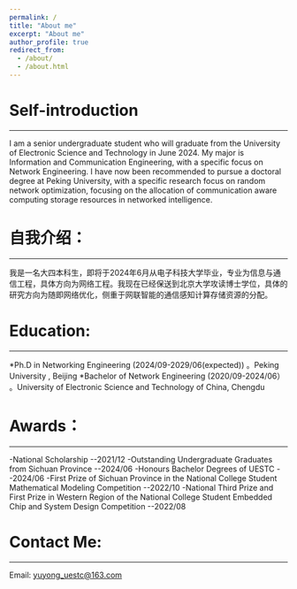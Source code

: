 ```yaml
---
permalink: /
title: "About me"
excerpt: "About me"
author_profile: true
redirect_from: 
  - /about/
  - /about.html
---
```


Self-introduction
======
---
I am a senior undergraduate student who will graduate from the University of Electronic Science and Technology in June 2024. My major is Information and Communication Engineering, with a specific focus on Network Engineering. I have now been recommended to pursue a doctoral degree at Peking University, with a specific research focus on random network optimization, focusing on the allocation of communication aware computing storage resources in networked intelligence.

自我介绍：
======
---
我是一名大四本科生，即将于2024年6月从电子科技大学毕业，专业为信息与通信工程，具体方向为网络工程。我现在已经保送到北京大学攻读博士学位，具体的研究方向为随即网络优化，侧重于网联智能的通信感知计算存储资源的分配。


Education:
======
---
*Ph.D in Networking Engineering   (2024/09-2029/06(expected))
  。Peking University , Beijing
*Bachelor of Network Engineering  (2020/09-2024/06）
  。University of Electronic Science and Technology of China, Chengdu 
  
Awards：
======
---
-National Scholarship        --2021/12
-Outstanding Undergraduate Graduates from Sichuan Province          --2024/06
-Honours Bachelor Degrees of UESTC         --2024/06
-First Prize of Sichuan Province in the National College Student Mathematical Modeling Competition         --2022/10
-National Third Prize and First Prize in Western Region of the National College Student Embedded Chip and System Design Competition         --2022/08

Contact Me:
======
---
Email: yuyong_uestc@163.com
